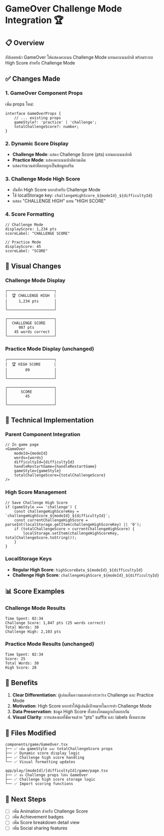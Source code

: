 # GameOver Challenge Mode Integration 🏆

## 📋 Overview

อัปเดตหน้า GameOver ให้แสดงคะแนน Challenge Mode แทนคะแนนปกติ พร้อมระบบ High Score สำหรับ Challenge Mode

## ✅ Changes Made

### 1. **GameOver Component Props**
เพิ่ม props ใหม่:
```tsx
interface GameOverProps {
    // ... existing props
    gameStyle?: 'practice' | 'challenge';
    totalChallengeScore?: number;
}
```

### 2. **Dynamic Score Display**
- **Challenge Mode**: แสดง Challenge Score (pts) แทนคะแนนปกติ
- **Practice Mode**: แสดงคะแนนปกติตามเดิม
- แสดงจำนวนคำที่ตอบถูกเป็นข้อมูลเสริม

### 3. **Challenge Mode High Score**
- บันทึก High Score แยกสำหรับ Challenge Mode
- ใช้ localStorage key: `challengeHighScore_${modeId}_${difficultyId}`
- แสดง "CHALLENGE HIGH" แทน "HIGH SCORE"

### 4. **Score Formatting**
```tsx
// Challenge Mode
displayScore: 1,234 pts
scoreLabel: "CHALLENGE SCORE"

// Practice Mode  
displayScore: 45
scoreLabel: "SCORE"
```

## 🎨 Visual Changes

### Challenge Mode Display
```
┌─────────────────────┐
│  🏆 CHALLENGE HIGH  │
│     1,234 pts       │
│                     │
└─────────────────────┘

┌─────────────────────┐
│  CHALLENGE SCORE    │
│     987 pts         │
│   45 words correct  │
└─────────────────────┘
```

### Practice Mode Display (unchanged)
```
┌─────────────────────┐
│  🏆 HIGH SCORE      │
│        89           │
│                     │
└─────────────────────┘

┌─────────────────────┐
│      SCORE          │
│        45           │
│                     │
└─────────────────────┘
```

## 🔧 Technical Implementation

### Parent Component Integration
```tsx
// In game page
<GameOver
    modeId={modeId}
    words={words}
    difficultyId={difficultyId}
    handleRestartGame={handleRestartGame}
    gameStyle={gameStyle}
    totalChallengeScore={totalChallengeScore}
/>
```

### High Score Management
```tsx
// Save Challenge High Score
if (gameStyle === 'challenge') {
    const challengeHighScoreKey = `challengeHighScore_${modeId}_${difficultyId}`;
    const currentChallengeHighScore = parseInt(localStorage.getItem(challengeHighScoreKey) || '0');
    if (totalChallengeScore > currentChallengeHighScore) {
        localStorage.setItem(challengeHighScoreKey, totalChallengeScore.toString());
    }
}
```

### LocalStorage Keys
- **Regular High Score**: `highScoreData_${modeId}_${difficultyId}`
- **Challenge High Score**: `challengeHighScore_${modeId}_${difficultyId}`

## 📊 Score Examples

### Challenge Mode Results
```
Time Spent: 02:34
Challenge Score: 1,847 pts (25 words correct)
Total Words: 30
Challenge High: 2,103 pts
```

### Practice Mode Results (unchanged)
```
Time Spent: 02:34
Score: 25
Total Words: 30
High Score: 28
```

## 🎯 Benefits

1. **Clear Differentiation**: ผู้เล่นเห็นความแตกต่างระหว่าง Challenge และ Practice Mode
2. **Motivation**: High Score แยกทำให้ผู้เล่นมีเป้าหมายในการทำ Challenge Mode
3. **Data Preservation**: ข้อมูล High Score ทั้งสองโหมดถูกเก็บแยกกัน
4. **Visual Clarity**: การแสดงผลที่ชัดเจนด้วย "pts" suffix และ labels ที่เหมาะสม

## 📁 Files Modified

```
components/game/GameOver.tsx
├── ✅ เพิ่ม gameStyle และ totalChallengeScore props
├── ✅ Dynamic score display logic
├── ✅ Challenge high score handling
└── ✅ Visual formatting updates

app/play/[modeId]/[difficultyId]/game/page.tsx
├── ✅ ส่ง Challenge props ไปยัง GameOver
├── ✅ Challenge high score storage logic
└── ✅ Import scoring functions
```

## 🚀 Next Steps

- [ ] เพิ่ม Animation สำหรับ Challenge Score
- [ ] เพิ่ม Achievement badges
- [ ] เพิ่ม Score breakdown detail view
- [ ] เพิ่ม Social sharing features
